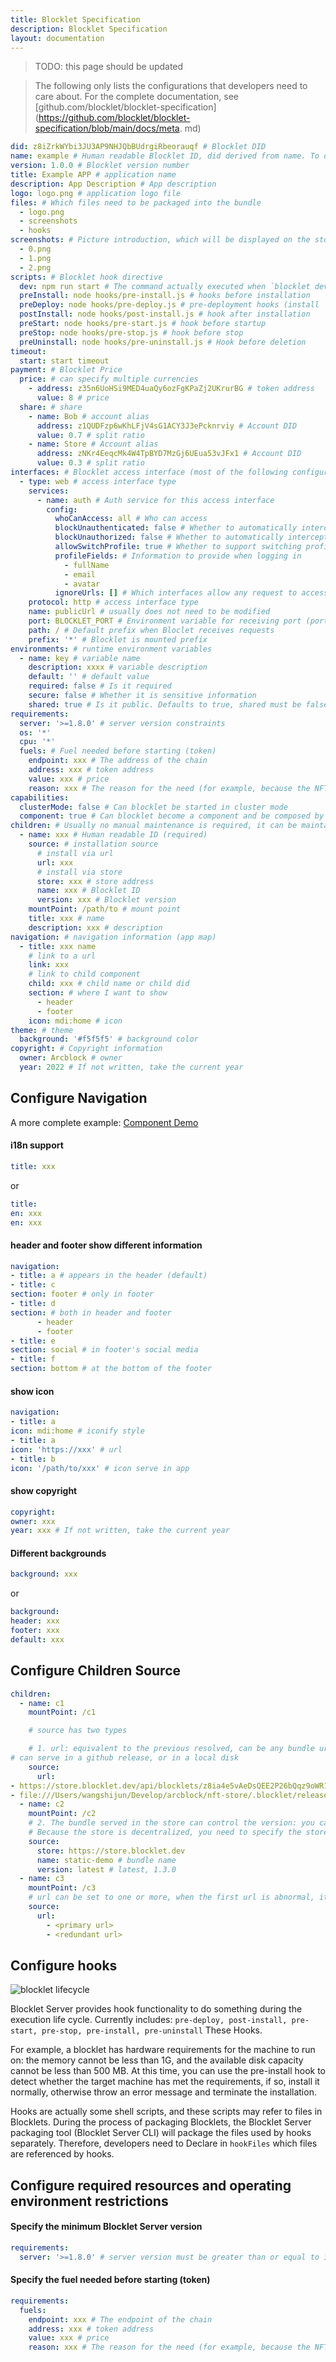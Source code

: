 ```yaml
---
title: Blocklet Specification
description: Blocklet Specification
layout: documentation
---
```


> <p style={{color:"red"}}>TODO: this page should be updated</p>

> The following only lists the configurations that developers need to care about. For the complete documentation, see [github.com/blocklet/blocklet-specification](https://github.com/blocklet/blocklet-specification/blob/main/docs/meta. md)

```yml
did: z8iZrkWYbi3JU3AP9NHJQbBUdrgiRbeorauqf # Blocklet DID
name: example # Human readable Blocklet ID, did derived from name. To define the application name please use title
version: 1.0.0 # Blocklet version number
title: Example APP # application name
description: App Description # App description
logo: logo.png # application logo file
files: # Which files need to be packaged into the bundle
  - logo.png
  - screenshots
  - hooks
screenshots: # Picture introduction, which will be displayed on the store's introduction page
  - 0.png
  - 1.png
  - 2.png
scripts: # Blocklet hook directive
  dev: npm run start # The command actually executed when `blocklet dev` is executed
  preInstall: node hooks/pre-install.js # hooks before installation
  preDeploy: node hooks/pre-deploy.js # pre-deployment hooks (install `blocklet deploy` in deployment mode)
  postInstall: node hooks/post-install.js # hook after installation
  preStart: node hooks/pre-start.js # hook before startup
  preStop: node hooks/pre-stop.js # hook before stop
  preUninstall: node hooks/pre-uninstall.js # Hook before deletion
timeout:
  start: start timeout
payment: # Blocklet Price
  price: # can specify multiple currencies
    - address: z35n6UoHSi9MED4uaQy6ozFgKPaZj2UKrurBG # token address
      value: 8 # price
  share: # share
    - name: Bob # account alias
      address: z1QUDFzp6wKhLFjV4sG1ACY3J3ePcknrviy # Account DID
      value: 0.7 # split ratio
    - name: Store # Account alias
      address: zNKr4EeqcMk4W4TpBYD7MzGj6UEua53vJFx1 # Account DID
      value: 0.3 # split ratio
interfaces: # Blocklet access interface (most of the following configurations do not need to be concerned, just focus on the auth configuration)
  - type: web # access interface type
    services:
      - name: auth # Auth service for this access interface
        config:
          whoCanAccess: all # Who can access
          blockUnauthenticated: false # Whether to automatically intercept unauthenticated requests and jump to the login page
          blockUnauthorized: false # Whether to automatically intercept unauthorized requests
          allowSwitchProfile: true # Whether to support switching profiles
          profileFields: # Information to provide when logging in
            - fullName
            - email
            - avatar
          ignoreUrls: [] # Which interfaces allow any request to access
    protocol: http # access interface type
    name: publicUrl # usually does not need to be modified
    port: BLOCKLET_PORT # Environment variable for receiving port (port number is generated by Blocklet Server)
    path: / # Default prefix when Bloclet receives requests
    prefix: '*' # Blocklet is mounted prefix
environments: # runtime environment variables
  - name: key # variable name
    description: xxxx # variable description
    default: '' # default value
    required: false # Is it required
    secure: false # Whether it is sensitive information
    shared: true # Is it public. Defaults to true, shared must be false when secure is true
requirements:
  server: '>=1.8.0' # server version constraints
  os: '*'
  cpu: '*'
  fuels: # Fuel needed before starting (token)
    endpoint: xxx # The address of the chain
    address: xxx # token address
    value: xxx # price
    reason: xxx # The reason for the need (for example, because the NFT Factory needs to be created before the first boot)
capabilities:
  clusterMode: false # Can blocklet be started in cluster mode
  component: true # Can blocklet become a component and be composed by other blocklets
children: # Usually no manual maintenance is required, it can be maintained through `blocklet add/remove`
  - name: xxx # Human readable ID (required)
    source: # installation source
      # install via url
      url: xxx
      # install via store
      store: xxx # store address
      name: xxx # Blocklet ID
      version: xxx # Blocklet version
    mountPoint: /path/to # mount point
    title: xxx # name
    description: xxx # description
navigation: # navigation information (app map)
  - title: xxx name
    # link to a url
    link: xxx
    # link to child component
    child: xxx # child name or child did
    section: # where I want to show
      - header
      - footer
    icon: mdi:home # icon
theme: # theme
  background: '#f5f5f5' # background color
copyright: # Copyright information
  owner: Arcblock # owner
  year: 2022 # If not written, take the current year
```

## Configure Navigation

A more complete example: [Component Demo](https://github.com/blocklet/component-demo/blob/main/blocklet.yml)

#### i18n support

```yml
title: xxx
```

or

```yml
title:
en: xxx
en: xxx
```

#### header and footer show different information

```yml
navigation:
- title: a # appears in the header (default)
- title: c
section: footer # only in footer
- title: d
section: # both in header and footer
      - header
      - footer
- title: e
section: social # in footer's social media
- title: f
section: bottom # at the bottom of the footer
```

#### show icon

```yml
navigation:
- title: a
icon: mdi:home # iconify style
- title: a
icon: 'https://xxx' # url
- title: b
icon: '/path/to/xxx' # icon serve in app
```

#### show copyright

```yml
copyright:
owner: xxx
year: xxx # If not written, take the current year
```

#### Different backgrounds

```yml
background: xxx
```

or

```yml
background:
header: xxx
footer: xxx
default: xxx
```

## Configure Children Source

```yml
children:
  - name: c1
    mountPoint: /c1

    # source has two types

    # 1. url: equivalent to the previous resolved, can be any bundle url, no need to serve in the store, such as
# can serve in a github release, or in a local disk
    source:
      url:
- https://store.blocklet.dev/api/blocklets/z8ia4e5vAeDsQEE2P26bQqz9oWR1Lxg9qUMaV/blocklet.json
- file:///Users/wangshijun/Develop/arcblock/nft-store/.blocklet/release/blocklet.json
  - name: c2
    mountPoint: /c2
    # 2. The bundle served in the store can control the version: you can specify the latest version (default) or a fixed version. Later, if necessary, it can support more forms `^x.x.x`, `~x.x.x`, etc.
    # Because the store is decentralized, you need to specify the store
    source:
      store: https://store.blocklet.dev
      name: static-demo # bundle name
      version: latest # latest, 1.3.0
  - name: c3
    mountPoint: /c3
    # url can be set to one or more, when the first url is abnormal, it can be downgraded to the following url
    source:
      url:
        - <primary url>
        - <redundant url>
```

## Configure hooks

![blocklet lifecycle](./images/blocklet-lifecycle-hooks.png)

Blocklet Server provides hook functionality to do something during the execution life cycle. Currently includes: `pre-deploy, post-install, pre-start, pre-stop, pre-install, pre-uninstall` These Hooks.

For example, a blocklet has hardware requirements for the machine to run on: the memory cannot be less than 1G, and the available disk capacity cannot be less than 500 MB. At this time, you can use the pre-install hook to detect whether the target machine has met the requirements, if so, install it normally, otherwise throw an error message and terminate the installation.

Hooks are actually some shell scripts, and these scripts may refer to files in Blocklets. During the process of packaging Blocklets, the Blocklet Server packaging tool (Blocklet Server CLI) will package the files used by hooks separately. Therefore, developers need to Declare in `hookFiles` which files are referenced by hooks.

## Configure required resources and operating environment restrictions

#### Specify the minimum Blocklet Server version

```yml
requirements:
  server: '>=1.8.0' # server version must be greater than or equal to 1.8.0
```

#### Specify the fuel needed before starting (token)

```yml
requirements:
  fuels:
    endpoint: xxx # The endpoint of the chain
    address: xxx # token address
    value: xxx # price
    reason: xxx # The reason for the need (for example, because the NFT Factory needs to be created before the first boot)
```
